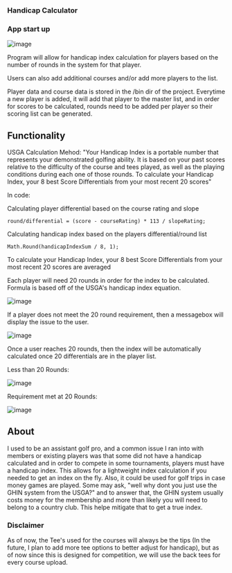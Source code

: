 ### Handicap Calculator

### App start up
![image](https://github.com/Cole-Z/CIS262_Final-/assets/98670265/0d41c219-cd81-4d40-b33e-66354d4474bf)

Program will allow for handicap index calculation for players based on the number of rounds in the system for that player.

Users can also add additional courses and/or add more players to the list.

Player data and course data is stored in the /bin dir of the project. Everytime a new player is added, it will add that player to the master list, and in order for scores to be calculated, rounds need to be added per player so their scoring list can be generated.

## Functionality

USGA Calculation Mehod: "Your Handicap Index is a portable number that represents your demonstrated golfing ability. It is based on your past scores relative to the difficulty of the course and tees played, as well as the playing conditions during each one of those rounds.
To calculate your Handicap Index, your 8 best Score Differentials from your most recent 20 scores"

In code: 

Calculating player differential based on the course rating and slope

```
round/differential = (score - courseRating) * 113 / slopeRating;

```
Calculating handicap index based on the players differential/round list
```
Math.Round(handicapIndexSum / 8, 1);
```

To calculate your Handicap Index, your 8 best Score Differentials from your most recent 20 scores are averaged

Each player will need 20 rounds in order for the index to be calculated. Formula is based off of the USGA's handicap index equation.

![image](https://github.com/Cole-Z/CIS262_Final-/assets/98670265/99191db1-9136-4702-9ece-28e27b2476f2)

If a player does not meet the 20 round requirement, then a messagebox will display the issue to the user.

![image](https://github.com/Cole-Z/CIS262_Final-/assets/98670265/ab9b9ae0-b225-4545-a587-cd7b11c8d146)

Once a user reaches 20 rounds, then the index will be automatically calculated once 20 differentials are in the player list.

Less than 20 Rounds:

![image](https://github.com/Cole-Z/USGA-Handicap-Calculator/assets/98670265/ecdd8401-07ea-4378-8dc6-8c0c36b3174a)

Requirement met at 20 Rounds:

![image](https://github.com/Cole-Z/USGA-Handicap-Calculator/assets/98670265/1486635b-d670-461e-b58e-57fa02c139a2)

## About

I used to be an assistant golf pro, and a common issue I ran into with members or existing players was that some did not have a handicap calculated and in order to compete in some tournaments, players must have a handicap index.
This allows for a lightweight index calculation if you needed to get an index on the fly. Also, it could be used for golf trips in case money games are played. Some may ask, "well why dont you just use the GHIN system from the USGA?" and to answer that, the GHIN system usually costs money for the membership and more than likely you will need to belong to a country club. This helpe mitigate that to get a true index.

### Disclaimer

As of now, the Tee's used for the courses will always be the tips (In the future, I plan to add more tee options to better adjust for handicap), but as of now since this is designed for competition, we will use the back tees for every course upload.


